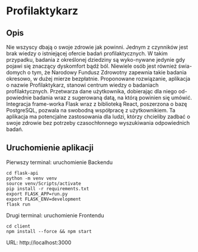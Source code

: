# Profilaktykarz

## Opis
Nie wszyscy dbają o swoje zdrowie jak powinni. Jednym z czynników jest brak wiedzy o istniejącej ofercie badań profilaktycznych. W takim przypadku, badania z określonej dziedziny są wyko-nywane jedynie gdy pojawi się znaczący dyskomfort bądź ból. Niewiele osób jest również świa-domych o tym, że Narodowy Fundusz Zdrowotny zapewnia takie badania okresowo, w dużej mierze bezpłatnie. Proponowane rozwiązanie, aplikacja o nazwie Profilaktykarz, stanowi centrum wiedzy o badaniach profilaktycznych. Przetwarza dane użytkownika, dobierając dla niego od-powiednie badania wraz z sugerowaną datą, na którą powinien się umówić. Integracja frame-worka Flask wraz z biblioteką React, poszerzona o bazę PostgreSQL, pozwala na swobodną współpracę z użytkownikiem. Ta aplikacja ma potencjalne zastosowania dla ludzi, którzy chcieliby zadbać o swoje zdrowie bez potrzeby czasochłonnego wyszukiwania odpowiednich badań.

## Uruchomienie aplikacji

Pierwszy terminal: uruchomienie Backendu
```
cd flask-api
python -m venv venv
source venv/Scripts/activate
pip install -r requirements.txt
export FLASK_APP=run.py
export FLASK_ENV=development
flask run
```

Drugi terminal: uruchomienie Frontendu
```
cd client
npm install --force && npm start 
```

URL: http://localhost:3000
